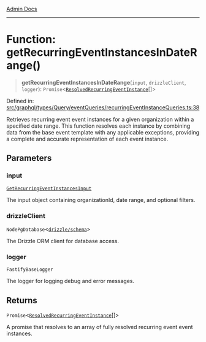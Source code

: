[Admin Docs](/)

***

# Function: getRecurringEventInstancesInDateRange()

> **getRecurringEventInstancesInDateRange**(`input`, `drizzleClient`, `logger`): `Promise`\<[`ResolvedRecurringEventInstance`](../../../../../../drizzle/tables/recurringEventInstances/type-aliases/ResolvedRecurringEventInstance.md)[]\>

Defined in: [src/graphql/types/Query/eventQueries/recurringEventInstanceQueries.ts:38](https://github.com/Sourya07/talawa-api/blob/aac5f782223414da32542752c1be099f0b872196/src/graphql/types/Query/eventQueries/recurringEventInstanceQueries.ts#L38)

Retrieves recurring event event instances for a given organization within a specified date range.
This function resolves each instance by combining data from the base event template
with any applicable exceptions, providing a complete and accurate representation of each event instance.

## Parameters

### input

[`GetRecurringEventInstancesInput`](../interfaces/GetRecurringEventInstancesInput.md)

The input object containing organizationId, date range, and optional filters.

### drizzleClient

`NodePgDatabase`\<[`drizzle/schema`](../../../../../../drizzle/schema/README.md)\>

The Drizzle ORM client for database access.

### logger

`FastifyBaseLogger`

The logger for logging debug and error messages.

## Returns

`Promise`\<[`ResolvedRecurringEventInstance`](../../../../../../drizzle/tables/recurringEventInstances/type-aliases/ResolvedRecurringEventInstance.md)[]\>

A promise that resolves to an array of fully resolved recurring event event instances.
